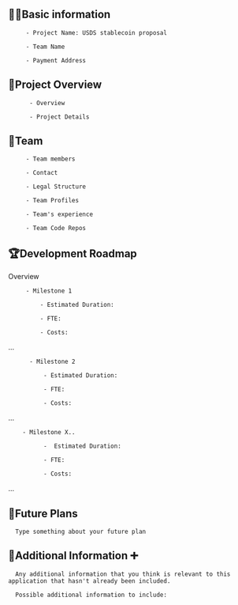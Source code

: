 ## 🧑‍💻Basic information

         - Project Name: USDS stablecoin proposal  

         - Team Name     

         - Payment Address

## 🎯Project Overview

          - Overview

          - Project Details

## 👥Team 

         - Team members

         - Contact

         - Legal Structure

         - Team Profiles

         - Team's experience

         - Team Code Repos

## 🏆Development Roadmap

 Overview
 

         - Milestone 1

             - Estimated Duration:

             - FTE: 

             - Costs:

 ...
 
          - Milestone 2

              - Estimated Duration:

              - FTE: 

              - Costs:
...

        - Milestone X..

              -  Estimated Duration:

              - FTE: 

              - Costs:

...

## 📡Future Plans
      Type something about your future plan
      

## 🙋Additional Information ➕

      Any additional information that you think is relevant to this application that hasn't already been included.

      Possible additional information to include:
